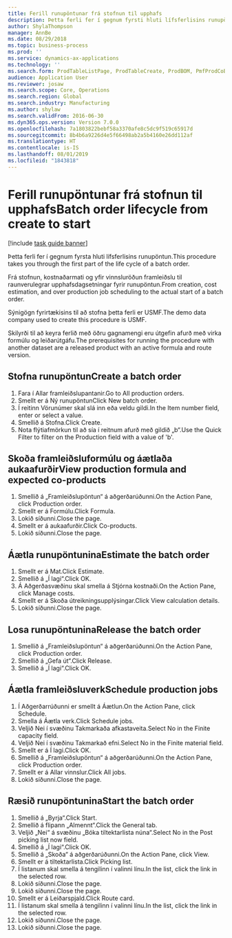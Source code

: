 ```yaml
---
title: Ferill runupöntunar frá stofnun til upphafs
description: Þetta ferli fer í gegnum fyrsti hluti lífsferlisins runupöntun.
author: ShylaThompson
manager: AnnBe
ms.date: 08/29/2018
ms.topic: business-process
ms.prod: ''
ms.service: dynamics-ax-applications
ms.technology: ''
ms.search.form: ProdTableListPage, ProdTableCreate, ProdBOM, PmfProdCoBy, ProdParmCostEstimation, ProdCalcTrans, ProdParmRelease, ProdSchedule, ProdRouteJob, ProdParmStartUp, ProdJournalTransBOM, ProdJournalTransRoute
audience: Application User
ms.reviewer: josaw
ms.search.scope: Core, Operations
ms.search.region: Global
ms.search.industry: Manufacturing
ms.author: shylaw
ms.search.validFrom: 2016-06-30
ms.dyn365.ops.version: Version 7.0.0
ms.openlocfilehash: 7a1803822bebf58a3370afe8c5dc9f519c65917d
ms.sourcegitcommit: 8b4b6a9226d4e5f66498ab2a5b4160e26dd112af
ms.translationtype: HT
ms.contentlocale: is-IS
ms.lasthandoff: 08/01/2019
ms.locfileid: "1843818"
---
```

# <a name="batch-order-lifecycle-from-create-to-start"></a><span data-ttu-id="53d79-103">Ferill runupöntunar frá stofnun til upphafs</span><span class="sxs-lookup"><span data-stu-id="53d79-103">Batch order lifecycle from create to start</span></span>

[!include [task guide banner](../../includes/task-guide-banner.md)]

<span data-ttu-id="53d79-104">Þetta ferli fer í gegnum fyrsta hluti lífsferlisins runupöntun.</span><span class="sxs-lookup"><span data-stu-id="53d79-104">This procedure takes you through the first part of the life cycle of a batch order.</span></span>

<span data-ttu-id="53d79-105">Frá stofnun, kostnaðarmati og yfir vinnsluröðun framleiðslu til raunverulegrar upphafsdagsetningar fyrir runupöntun.</span><span class="sxs-lookup"><span data-stu-id="53d79-105">From creation, cost estimation, and over production job scheduling to the actual start of a batch order.</span></span>



<span data-ttu-id="53d79-106">Sýnigögn fyrirtækisins til að stofna þetta ferli er USMF.</span><span class="sxs-lookup"><span data-stu-id="53d79-106">The demo data company used to create this procedure is USMF.</span></span> 



<span data-ttu-id="53d79-107">Skilyrði til að keyra ferlið með öðru gagnamengi eru útgefin afurð með virka formúlu og leiðarútgáfu.</span><span class="sxs-lookup"><span data-stu-id="53d79-107">The prerequisites for running the procedure with another dataset are a released product with an active formula and route version.</span></span>


## <a name="create-a-batch-order"></a><span data-ttu-id="53d79-108">Stofna runupöntun</span><span class="sxs-lookup"><span data-stu-id="53d79-108">Create a batch order</span></span>
1. <span data-ttu-id="53d79-109">Fara í Allar framleiðslupantanir.</span><span class="sxs-lookup"><span data-stu-id="53d79-109">Go to All production orders.</span></span>
2. <span data-ttu-id="53d79-110">Smellt er á Ný runupöntun</span><span class="sxs-lookup"><span data-stu-id="53d79-110">Click New batch order.</span></span>
3. <span data-ttu-id="53d79-111">Í reitinn Vörunúmer skal slá inn eða veldu gildi.</span><span class="sxs-lookup"><span data-stu-id="53d79-111">In the Item number field, enter or select a value.</span></span>
4. <span data-ttu-id="53d79-112">Smellið á Stofna.</span><span class="sxs-lookup"><span data-stu-id="53d79-112">Click Create.</span></span>
5. <span data-ttu-id="53d79-113">Nota flýtiafmörkun til að sía í reitnum afurð með gildið „b“.</span><span class="sxs-lookup"><span data-stu-id="53d79-113">Use the Quick Filter to filter on the Production field with a value of 'b'.</span></span>

## <a name="view-production-formula-and-expected-co-products"></a><span data-ttu-id="53d79-114">Skoða framleiðsluformúlu og áætlaða aukaafurðir</span><span class="sxs-lookup"><span data-stu-id="53d79-114">View production formula and expected co-products</span></span>
1. <span data-ttu-id="53d79-115">Smellið á „Framleiðslupöntun“ á aðgerðarúðunni.</span><span class="sxs-lookup"><span data-stu-id="53d79-115">On the Action Pane, click Production order.</span></span>
2. <span data-ttu-id="53d79-116">Smellt er á Formúlu.</span><span class="sxs-lookup"><span data-stu-id="53d79-116">Click Formula.</span></span>
3. <span data-ttu-id="53d79-117">Lokið síðunni.</span><span class="sxs-lookup"><span data-stu-id="53d79-117">Close the page.</span></span>
4. <span data-ttu-id="53d79-118">Smellt er á aukaafurðir.</span><span class="sxs-lookup"><span data-stu-id="53d79-118">Click Co-products.</span></span>
5. <span data-ttu-id="53d79-119">Lokið síðunni.</span><span class="sxs-lookup"><span data-stu-id="53d79-119">Close the page.</span></span>

## <a name="estimate-the-batch-order"></a><span data-ttu-id="53d79-120">Áætla runupöntunina</span><span class="sxs-lookup"><span data-stu-id="53d79-120">Estimate the batch order</span></span>
1. <span data-ttu-id="53d79-121">Smellt er á Mat.</span><span class="sxs-lookup"><span data-stu-id="53d79-121">Click Estimate.</span></span>
2. <span data-ttu-id="53d79-122">Smellið á „Í lagi“.</span><span class="sxs-lookup"><span data-stu-id="53d79-122">Click OK.</span></span>
3. <span data-ttu-id="53d79-123">Á Aðgerðasvæðinu skal smella á Stjórna kostnaði.</span><span class="sxs-lookup"><span data-stu-id="53d79-123">On the Action Pane, click Manage costs.</span></span>
4. <span data-ttu-id="53d79-124">Smellt er á Skoða útreikningsupplýsingar.</span><span class="sxs-lookup"><span data-stu-id="53d79-124">Click View calculation details.</span></span>
5. <span data-ttu-id="53d79-125">Lokið síðunni.</span><span class="sxs-lookup"><span data-stu-id="53d79-125">Close the page.</span></span>

## <a name="release-the-batch-order"></a><span data-ttu-id="53d79-126">Losa runupöntunina</span><span class="sxs-lookup"><span data-stu-id="53d79-126">Release the batch order</span></span>
1. <span data-ttu-id="53d79-127">Smellið á „Framleiðslupöntun“ á aðgerðarúðunni.</span><span class="sxs-lookup"><span data-stu-id="53d79-127">On the Action Pane, click Production order.</span></span>
2. <span data-ttu-id="53d79-128">Smellið á „Gefa út“.</span><span class="sxs-lookup"><span data-stu-id="53d79-128">Click Release.</span></span>
3. <span data-ttu-id="53d79-129">Smellið á „Í lagi“.</span><span class="sxs-lookup"><span data-stu-id="53d79-129">Click OK.</span></span>

## <a name="schedule-production-jobs"></a><span data-ttu-id="53d79-130">Áætla framleiðsluverk</span><span class="sxs-lookup"><span data-stu-id="53d79-130">Schedule production jobs</span></span>
1. <span data-ttu-id="53d79-131">Í Aðgerðarrúðunni er smellt á Áætlun.</span><span class="sxs-lookup"><span data-stu-id="53d79-131">On the Action Pane, click Schedule.</span></span>
2. <span data-ttu-id="53d79-132">Smella á Áætla verk.</span><span class="sxs-lookup"><span data-stu-id="53d79-132">Click Schedule jobs.</span></span>
3. <span data-ttu-id="53d79-133">Veljið Nei í svæðinu Takmarkaða afkastaveita.</span><span class="sxs-lookup"><span data-stu-id="53d79-133">Select No in the Finite capacity field.</span></span>
4. <span data-ttu-id="53d79-134">Veljið Nei í svæðinu Takmarkað efni.</span><span class="sxs-lookup"><span data-stu-id="53d79-134">Select No in the Finite material field.</span></span>
5. <span data-ttu-id="53d79-135">Smellt er á Í lagi.</span><span class="sxs-lookup"><span data-stu-id="53d79-135">Click OK.</span></span>
6. <span data-ttu-id="53d79-136">Smellið á „Framleiðslupöntun“ á aðgerðarúðunni.</span><span class="sxs-lookup"><span data-stu-id="53d79-136">On the Action Pane, click Production order.</span></span>
7. <span data-ttu-id="53d79-137">Smellt er á Allar vinnslur.</span><span class="sxs-lookup"><span data-stu-id="53d79-137">Click All jobs.</span></span>
8. <span data-ttu-id="53d79-138">Lokið síðunni.</span><span class="sxs-lookup"><span data-stu-id="53d79-138">Close the page.</span></span>

## <a name="start-the-batch-order"></a><span data-ttu-id="53d79-139">Ræsið runupöntunina</span><span class="sxs-lookup"><span data-stu-id="53d79-139">Start the batch order</span></span>
1. <span data-ttu-id="53d79-140">Smellið á „Byrja“.</span><span class="sxs-lookup"><span data-stu-id="53d79-140">Click Start.</span></span>
2. <span data-ttu-id="53d79-141">Smellið á flipann „Almennt“.</span><span class="sxs-lookup"><span data-stu-id="53d79-141">Click the General tab.</span></span>
3. <span data-ttu-id="53d79-142">Veljið „Nei“ á svæðinu „Bóka tiltektarlista núna“.</span><span class="sxs-lookup"><span data-stu-id="53d79-142">Select No in the Post picking list now field.</span></span>
4. <span data-ttu-id="53d79-143">Smellið á „Í lagi“.</span><span class="sxs-lookup"><span data-stu-id="53d79-143">Click OK.</span></span>
5. <span data-ttu-id="53d79-144">Smellið á „Skoða“ á aðgerðarúðunni.</span><span class="sxs-lookup"><span data-stu-id="53d79-144">On the Action Pane, click View.</span></span>
6. <span data-ttu-id="53d79-145">Smellt er á tiltektarlista.</span><span class="sxs-lookup"><span data-stu-id="53d79-145">Click Picking list.</span></span>
7. <span data-ttu-id="53d79-146">Í listanum skal smella á tengilinn í valinni línu.</span><span class="sxs-lookup"><span data-stu-id="53d79-146">In the list, click the link in the selected row.</span></span>
8. <span data-ttu-id="53d79-147">Lokið síðunni.</span><span class="sxs-lookup"><span data-stu-id="53d79-147">Close the page.</span></span>
9. <span data-ttu-id="53d79-148">Lokið síðunni.</span><span class="sxs-lookup"><span data-stu-id="53d79-148">Close the page.</span></span>
10. <span data-ttu-id="53d79-149">Smellt er á Leiðarspjald.</span><span class="sxs-lookup"><span data-stu-id="53d79-149">Click Route card.</span></span>
11. <span data-ttu-id="53d79-150">Í listanum skal smella á tengilinn í valinni línu.</span><span class="sxs-lookup"><span data-stu-id="53d79-150">In the list, click the link in the selected row.</span></span>
12. <span data-ttu-id="53d79-151">Lokið síðunni.</span><span class="sxs-lookup"><span data-stu-id="53d79-151">Close the page.</span></span>
13. <span data-ttu-id="53d79-152">Lokið síðunni.</span><span class="sxs-lookup"><span data-stu-id="53d79-152">Close the page.</span></span>

